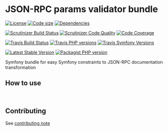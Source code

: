 # JSON-RPC params validator bundle
[![License](https://img.shields.io/github/license/yoanm/symfony-jsonrpc-params-sf-constraints-doc.svg)](https://github.com/yoanm/symfony-jsonrpc-params-sf-constraints-doc) [![Code size](https://img.shields.io/github/languages/code-size/yoanm/symfony-jsonrpc-params-sf-constraints-doc.svg)](https://github.com/yoanm/symfony-jsonrpc-params-sf-constraints-doc) [![Dependencies](https://img.shields.io/librariesio/github/yoanm/symfony-jsonrpc-params-sf-constraints-doc.svg)](https://libraries.io/packagist/yoanm%2Fsymfony-jsonrpc-params-sf-constraints-doc)

[![Scrutinizer Build Status](https://img.shields.io/scrutinizer/build/g/yoanm/symfony-jsonrpc-params-sf-constraints-doc.svg?label=Scrutinizer&logo=scrutinizer)](https://scrutinizer-ci.com/g/yoanm/symfony-jsonrpc-params-sf-constraints-doc/build-status/master) [![Scrutinizer Code Quality](https://img.shields.io/scrutinizer/g/yoanm/symfony-jsonrpc-params-sf-constraints-doc/master.svg?logo=scrutinizer)](https://scrutinizer-ci.com/g/yoanm/symfony-jsonrpc-params-sf-constraints-doc/?branch=master) [![Code Coverage](https://img.shields.io/scrutinizer/coverage/g/yoanm/symfony-jsonrpc-params-sf-constraints-doc/master.svg?logo=scrutinizer)](https://scrutinizer-ci.com/g/yoanm/symfony-jsonrpc-params-sf-constraints-doc/?branch=master)

[![Travis Build Status](https://img.shields.io/travis/com/yoanm/symfony-jsonrpc-params-sf-constraints-doc/master.svg?label=Travis&logo=travis)](https://travis-ci.com/yoanm/symfony-jsonrpc-params-sf-constraints-doc) [![Travis PHP versions](https://img.shields.io/travis/php-v/yoanm/symfony-jsonrpc-params-sf-constraints-doc.svg?logo=travis)](https://php.net/) [![Travis Symfony Versions](https://img.shields.io/badge/Symfony-v3%20%2F%20v4-8892BF.svg?logo=travis)](https://symfony.com/)

[![Latest Stable Version](https://img.shields.io/packagist/v/yoanm/symfony-jsonrpc-params-sf-constraints-doc.svg)](https://packagist.org/packages/yoanm/symfony-jsonrpc-params-sf-constraints-doc) [![Packagist PHP version](https://img.shields.io/packagist/php-v/yoanm/symfony-jsonrpc-params-sf-constraints-doc.svg)](https://packagist.org/packages/yoanm/symfony-jsonrpc-params-sf-constraints-doc)

Symfony bundle for easy Symfony constraints to JSON-RPC documentation transformation

## How to use


   

## Contributing
See [contributing note](./CONTRIBUTING.md)
